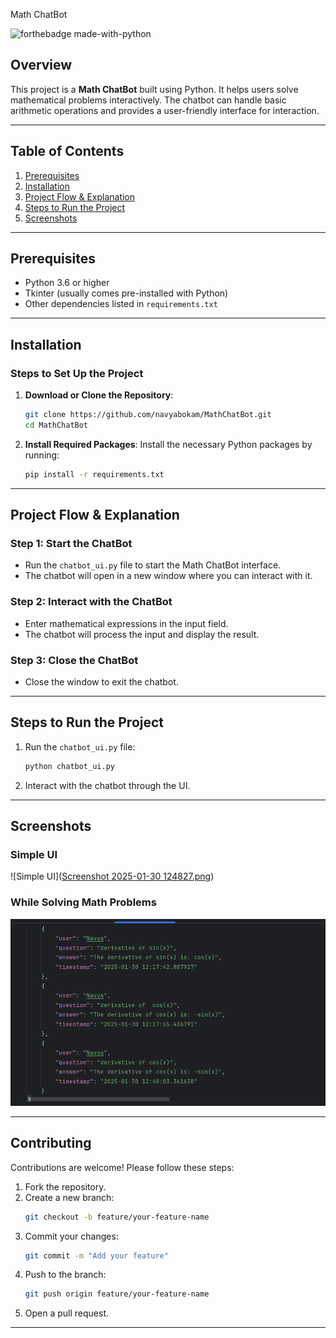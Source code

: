 Math ChatBot

![forthebadge made-with-python](https://forthebadge.com/images/badges/made-with-python.svg)

## Overview
This project is a **Math ChatBot** built using Python. It helps users solve mathematical problems interactively. The chatbot can handle basic arithmetic operations and provides a user-friendly interface for interaction.

---

## Table of Contents
1. [Prerequisites](#prerequisites)
2. [Installation](#installation)
3. [Project Flow & Explanation](#project-flow--explanation)
4. [Steps to Run the Project](#steps-to-run-the-project)
5. [Screenshots](#screenshots)

---

## Prerequisites
- Python 3.6 or higher
- Tkinter (usually comes pre-installed with Python)
- Other dependencies listed in `requirements.txt`

---

## Installation

### Steps to Set Up the Project
1. **Download or Clone the Repository**:
   ```bash
   git clone https://github.com/navyabokam/MathChatBot.git
   cd MathChatBot
   ```

2. **Install Required Packages**:
   Install the necessary Python packages by running:
   ```bash
   pip install -r requirements.txt
   ```

---

## Project Flow & Explanation

### Step 1: Start the ChatBot
- Run the `chatbot_ui.py` file to start the Math ChatBot interface.
- The chatbot will open in a new window where you can interact with it.

### Step 2: Interact with the ChatBot
- Enter mathematical expressions in the input field.
- The chatbot will process the input and display the result.

### Step 3: Close the ChatBot
- Close the window to exit the chatbot.

---

## Steps to Run the Project
1. Run the `chatbot_ui.py` file:
   ```bash
   python chatbot_ui.py
   ```
2. Interact with the chatbot through the UI.

---

## Screenshots

### Simple UI
![Simple UI]([Screenshot 2025-01-30 124827.png](https://github.com/navyabokam/MathChatBot/blob/fe473142b6688ac8c956b8b73d06509252660069/Screenshot%202025-01-30%20124827.png))

### While Solving Math Problems
![Data Stored in file](https://github.com/navyabokam/MathChatBot/blob/fc5e77f095b838ca35c9f5fe056976bccb4f1ffc/json_file_screenshot_Data.png)

---

## Contributing
Contributions are welcome! Please follow these steps:
1. Fork the repository.
2. Create a new branch:
   ```bash
   git checkout -b feature/your-feature-name
   ```
3. Commit your changes:
   ```bash
   git commit -m "Add your feature"
   ```
4. Push to the branch:
   ```bash
   git push origin feature/your-feature-name
   ```
5. Open a pull request.

---


